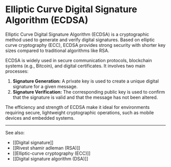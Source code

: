 
# Elliptic Curve Digital Signature Algorithm (ECDSA)

Elliptic Curve Digital Signature Algorithm (ECDSA) is a cryptographic method used to generate and verify digital signatures. Based on elliptic curve cryptography (ECC), ECDSA provides strong security with shorter key sizes compared to traditional algorithms like RSA.

ECDSA is widely used in secure communication protocols, blockchain systems (e.g., Bitcoin), and digital certificates. It involves two main processes:

1. **Signature Generation:** A private key is used to create a unique digital signature for a given message.
   <br>
2. **Signature Verification:** The corresponding public key is used to confirm that the signature is valid and that the message has not been altered.

The efficiency and strength of ECDSA make it ideal for environments requiring secure, lightweight cryptographic operations, such as mobile devices and embedded systems.

---

See also:

- [[Digital signature]]
- [[Rivest shamir adleman (RSA)]]
- [[Elliptic-curve cryptography (ECC)]]
- [[Digital signature algorithm (DSA)]]